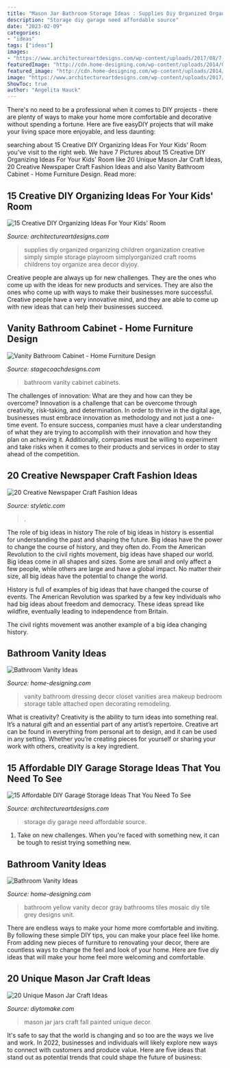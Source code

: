```yaml
---
title: "Mason Jar Bathroom Storage Ideas : Supplies Diy Organized Organizing Children Organization Creative Simply Simple Storage Playroom Simplyorganized Craft Rooms Childrens Toy Organize Area Decor Diyjoy"
description: "Storage diy garage need affordable source"
date: "2023-02-09"
categories:
- "ideas"
tags: ["ideas"]
images:
- "https://www.architectureartdesigns.com/wp-content/uploads/2017/08/7-38-630x630.jpg"
featuredImage: "http://cdn.home-designing.com/wp-content/uploads/2014/03/17-Industrial-vanity-unit.jpeg"
featured_image: "http://cdn.home-designing.com/wp-content/uploads/2014/03/17-Industrial-vanity-unit.jpeg"
image: "https://www.architectureartdesigns.com/wp-content/uploads/2017/02/15-Creative-DIY-Organizing-Ideas-For-Your-Kids-Room-12.jpg"
ShowToc: true
author: "Angelita Hauck"
---
```



There's no need to be a professional when it comes to DIY projects - there are plenty of ways to make your home more comfortable and decorative without spending a fortune. Here are five easyDIY projects that will make your living space more enjoyable, and less daunting: 

	

		
searching about 15 Creative DIY Organizing Ideas For Your Kids&#039; Room you've visit to the right web. We have 7 Pictures about 15 Creative DIY Organizing Ideas For Your Kids&#039; Room like 20 Unique Mason Jar Craft Ideas, 20 Creative Newspaper Craft Fashion Ideas and also Vanity Bathroom Cabinet - Home Furniture Design. Read more:
		
    
## 15 Creative DIY Organizing Ideas For Your Kids&#039; Room

<img loading=lazy src="https://www.architectureartdesigns.com/wp-content/uploads/2017/02/15-Creative-DIY-Organizing-Ideas-For-Your-Kids-Room-12.jpg" onerror="this.onerror=null;this.src='https://tse3.mm.bing.net/th?id=OIP.OFj9x13Io029FNs_lDXlGAHaLI&amp;pid=15.1';" alt="15 Creative DIY Organizing Ideas For Your Kids&#039; Room">

_Source: architectureartdesigns.com_

>supplies diy organized organizing children organization creative simply simple storage playroom simplyorganized craft rooms childrens toy organize area decor diyjoy. 

	

Creative people are always up for new challenges. They are the ones who come up with the ideas for new products and services. They are also the ones who come up with ways to make their businesses more successful. Creative people have a very innovative mind, and they are able to come up with new ideas that can help their businesses succeed.

    
## Vanity Bathroom Cabinet - Home Furniture Design

<img loading=lazy src="http://www.stagecoachdesigns.com/wp-content/uploads/2016/01/Vanity-Bathroom-Cabinet.jpg" onerror="this.onerror=null;this.src='https://tse4.mm.bing.net/th?id=OIP.3z96wb6eR11RVy7ovLSjVwHaLH&amp;pid=15.1';" alt="Vanity Bathroom Cabinet - Home Furniture Design">

_Source: stagecoachdesigns.com_

>bathroom vanity cabinet cabinets. 

	

The challenges of innovation: What are they and how can they be overcome?
Innovation is a challenge that can be overcome through creativity, risk-taking, and determination. In order to thrive in the digital age, businesses must embrace innovation as methodology and not just a one-time event. To ensure success, companies must have a clear understanding of what they are trying to accomplish with their innovation and how they plan on achieving it. Additionally, companies must be willing to experiment and take risks when it comes to their products and services in order to stay ahead of the competition.

    
## 20 Creative Newspaper Craft Fashion Ideas

<img loading=lazy src="https://styletic.com/wp-content/uploads/2014/10/newspaper-craft-fashion-ideas/12-creative-newspaper-craft-fashion-ideas.jpg" onerror="this.onerror=null;this.src='https://tse2.mm.bing.net/th?id=OIP.SqSnhOyobuXP2kM-k5tMHQHaLH&amp;pid=15.1';" alt="20 Creative Newspaper Craft Fashion Ideas">

_Source: styletic.com_

>. 

	

The role of big ideas in history
The role of big ideas in history is essential for understanding the past and shaping the future. Big ideas have the power to change the course of history, and they often do. From the American Revolution to the civil rights movement, big ideas have shaped our world.
Big ideas come in all shapes and sizes. Some are small and only affect a few people, while others are large and have a global impact. No matter their size, all big ideas have the potential to change the world.

History is full of examples of big ideas that have changed the course of events. The American Revolution was sparked by a few key individuals who had big ideas about freedom and democracy. These ideas spread like wildfire, eventually leading to independence from Britain.

The civil rights movement was another example of a big idea changing history.

    
## Bathroom Vanity Ideas

<img loading=lazy src="http://cdn.home-designing.com/wp-content/uploads/2014/03/25-Dressing-room.jpeg" onerror="this.onerror=null;this.src='https://tse1.mm.bing.net/th?id=OIP.KQR_yMtrIjdKYGdvQdBSbQHaE3&amp;pid=15.1';" alt="Bathroom Vanity Ideas">

_Source: home-designing.com_

>vanity bathroom dressing decor closet vanities area makeup bedroom storage table attached open decorating remodeling. 

	

What is creativity?
Creativity is the ability to turn ideas into something real. It’s a natural gift and an essential part of any artist’s repertoire. Creative art can be found in everything from personal art to design, and it can be used in any setting. Whether you’re creating pieces for yourself or sharing your work with others, creativity is a key ingredient.

    
## 15 Affordable DIY Garage Storage Ideas That You Need To See

<img loading=lazy src="https://www.architectureartdesigns.com/wp-content/uploads/2017/08/7-38-630x630.jpg" onerror="this.onerror=null;this.src='https://tse2.mm.bing.net/th?id=OIP.4lUvUd8IQ3cWzFGy97e2CwHaHa&amp;pid=15.1';" alt="15 Affordable DIY Garage Storage Ideas That You Need To See">

_Source: architectureartdesigns.com_

>storage diy garage need affordable source. 

	

1) Take on new challenges. When you're faced with something new, it can be tough to resist trying something new.

    
## Bathroom Vanity Ideas

<img loading=lazy src="http://cdn.home-designing.com/wp-content/uploads/2014/03/17-Industrial-vanity-unit.jpeg" onerror="this.onerror=null;this.src='https://tse4.mm.bing.net/th?id=OIP.yfQJ5HMYsmIe2vPdnimhiwHaJ3&amp;pid=15.1';" alt="Bathroom Vanity Ideas">

_Source: home-designing.com_

>bathroom yellow vanity decor gray bathrooms tiles mosaic diy tile grey designs unit. 

	

There are endless ways to make your home more comfortable and inviting. By following these simple DIY tips, you can make your place feel like home. From adding new pieces of furniture to renovating your decor, there are countless ways to change the feel and look of your home. Here are five diy ideas that will make your home feel more welcoming and comfortable.

    
## 20 Unique Mason Jar Craft Ideas

<img loading=lazy src="https://www.diytomake.com/wp-content/uploads/2016/12/Painted-Leaf-Luminary-Mason-Jars.jpg" onerror="this.onerror=null;this.src='https://tse2.mm.bing.net/th?id=OIP.8R8CtaGpza_7ooeBbVYDNAHaHK&amp;pid=15.1';" alt="20 Unique Mason Jar Craft Ideas">

_Source: diytomake.com_

>mason jar jars craft fall painted unique decor. 

	

It's safe to say that the world is changing and so too are the ways we live and work. In 2022, businesses and individuals will likely explore new ways to connect with customers and produce value. Here are five ideas that stand out as potential trends that could shape the future of business:

